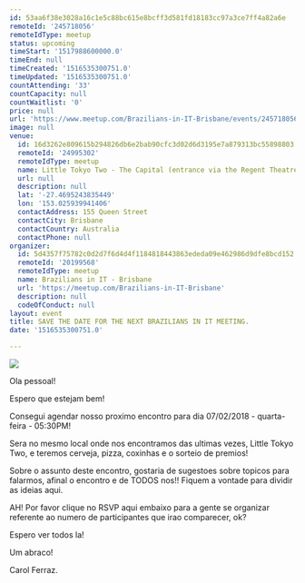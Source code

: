 ```yaml
---
id: 53aa6f38e3028a16c1e5c88bc615e8bcff3d581fd18183cc97a3ce7ff4a82a6e
remoteId: '245718056'
remoteIdType: meetup
status: upcoming
timeStart: '1517988600000.0'
timeEnd: null
timeCreated: '1516535300751.0'
timeUpdated: '1516535300751.0'
countAttending: '33'
countCapacity: null
countWaitlist: '0'
price: null
url: 'https://www.meetup.com/Brazilians-in-IT-Brisbane/events/245718056/'
image: null
venue:
  id: 16d3262e809615b294826db6e2bab90cfc3d02d6d3195e7a879313bc55898803
  remoteId: '24995302'
  remoteIdType: meetup
  name: Little Tokyo Two - The Capital (entrance via the Regent Theatre)
  url: null
  description: null
  lat: '-27.4695243835449'
  lon: '153.025939941406'
  contactAddress: 155 Queen Street
  contactCity: Brisbane
  contactCountry: Australia
  contactPhone: null
organizer:
  id: 5d4357f75782c0d2d7f6d4d4f1184818443863ededa09e462986d9dfe8bcd152
  remoteId: '20199568'
  remoteIdType: meetup
  name: Brazilians in IT - Brisbane
  url: 'https://meetup.com/Brazilians-in-IT-Brisbane'
  description: null
  codeOfConduct: null
layout: event
title: SAVE THE DATE FOR THE NEXT BRAZILIANS IN IT MEETING.
date: '1516535300751.0'

---
```

<p><img src="https://secure.meetupstatic.com/photos/event/6/6/f/4/600_466706356.jpeg" /></p> <p>


Ola pessoal!</p> <p>Espero que estejam bem!</p> <p>Consegui agendar nosso proximo encontro para dia 07/02/2018 - quarta-feira - 05:30PM!</p> <p>Sera no mesmo local onde nos encontramos das ultimas vezes, Little Tokyo Two, e teremos cerveja, pizza, coxinhas e o sorteio de premios!</p> <p>Sobre o assunto deste encontro, gostaria de sugestoes sobre topicos para falarmos, afinal o encontro e de TODOS nos!! Fiquem a vontade para dividir as ideias aqui.</p> <p>AH! Por favor clique no RSVP aqui embaixo para a gente se organizar referente ao numero de participantes que irao comparecer, ok?</p> <p>Espero ver todos la!</p> <p>Um abraco!</p> <p>Carol Ferraz.</p> 
